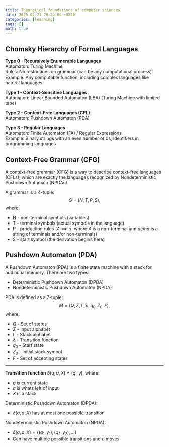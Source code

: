 ```yaml
---
title: Theoretical foundations of computer sciences
date: 2025-02-21 20:20:00 +0200
categories: [learning]
tags: []
math: true
---
```


## Chomsky Hierarchy of Formal Languages
**Type 0 - Recursively Enumerable Languages** \
Automaton: Turing Machine \
Rules: No restrictions on grammar (can be any computational process). \
Example: Any computable function, including complex languages like natural languages.

**Type 1 - Context-Sensitive Languages** \
Automaton: Linear Bounded Automaton (LBA) (Turing Machine with limited tape)

**Type 2 - Context-Free Languages (CFL)** \
Automaton: Pushdown Automaton (PDA)

**Type 3 - Regular Languages** \
Automaton: Finite Automaton (FA) / Regular Expressions \
Example: Binary strings with an even number of 0s, identifiers in programming languages

## Context-Free Grammar (CFG)
A context-free grammar (CFG) is a way to describe context-free languages (CFLs), which are exactly the languages recognized by Nondeterministic Pushdown Automata (NPDAs).

A grammar is a 4-tuple:
$$ G = (N, T, P, S), $$
where:
- N - non-terminal symbols (variables)
- T - terminal symbols (actual symbols in the language)
- P - production rules ($A \implies \alpha$, where $A$ is a non-terminal and $alpha$ is a string of terminals and/or non-terminals)
- S - start symbol (the derivation begins here)

## Pushdown Automaton (PDA)
A Pushdown Automaton (PDA) is a finite state machine with a stack for additional memory. There are two types:
- Deterministic Pushdown Automaton (DPDA)
- Nondeterministic Pushdown Automaton (NPDA)

PDA is defined as a 7-tuple: \
$$
M = (Q, \Sigma, \Gamma, \delta, q_0, Z_0, F),
$$
where:
- $Q$ - Set of states
- $\Sigma$ - Input alphabet
- $\Gamma$ - Stack alphabet
- $\delta$ - Transition function
- $q_0$ - Start state
- $Z_0$ - Initial stack symbol
- $F$ - Set of accepting states

<hr>

**Transition function**
$\delta(q, a, X) = (q', \gamma)$, where:
- $q$ is current state
- $a$ is whats left of input
- $X$ is a stack

Deterministic Pushdown Automaton (DPDA):
- $\delta(q, a, X)$ has at most one possible transition

Nondeterministic Pushdown Automaton (NPDA): 
- $\delta(q, a, X) = \{(q_1, \gamma_1), (q_2, \gamma_2), \dots\}$
- Can have multiple possible transitions and $\epsilon$-moves
